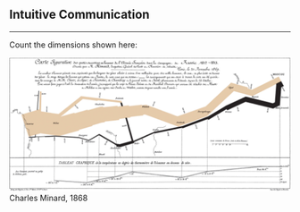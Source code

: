 ##  Intuitive Communication

***

Count the dimensions shown here:

![Minard](/images/minard.png)
Charles Minard, 1868
